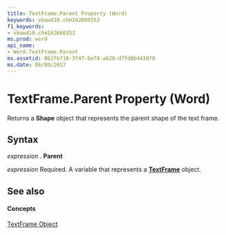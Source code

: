 ```yaml
---
title: TextFrame.Parent Property (Word)
keywords: vbawd10.chm162660353
f1_keywords:
- vbawd10.chm162660353
ms.prod: word
api_name:
- Word.TextFrame.Parent
ms.assetid: 862fb718-3f47-be74-a626-d7fd8b4410f8
ms.date: 06/08/2017
---
```



# TextFrame.Parent Property (Word)

Returns a  **Shape** object that represents the parent shape of the text frame.


## Syntax

 _expression_ . **Parent**

 _expression_ Required. A variable that represents a **[TextFrame](textframe-object-word.md)** object.


## See also


#### Concepts


[TextFrame Object](textframe-object-word.md)

